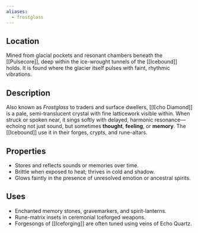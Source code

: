 ```yaml
---
aliases:
  - frostglass
---
```

## Location  
Mined from glacial pockets and resonant chambers beneath the [[Pulsecore]], deep within the ice-wrought tunnels of the [[Icebound]] holds. It is found where the glacier itself pulses with faint, rhythmic vibrations.

## Description  
Also known as *Frostglass* to traders and surface dwellers, [[Echo Diamond]] is a pale, semi-translucent crystal with fine latticework visible within. When struck or spoken near, it sings softly with delayed, harmonic resonance—echoing not just sound, but sometimes **thought**, **feeling**, or **memory**. The [[Icebound]] use it in their forges, crypts, and rune-altars.

## Properties  
- Stores and reflects sounds or memories over time.
- Brittle when exposed to heat; thrives in cold and shadow.
- Glows faintly in the presence of unresolved emotion or ancestral spirits.

## Uses  
- Enchanted memory stones, gravemarkers, and spirit-lanterns.
- Rune-matrix insets in ceremonial Iceforged weapons.
- Forgesongs of [[Iceforging]] are often tuned using veins of Echo Quartz.

